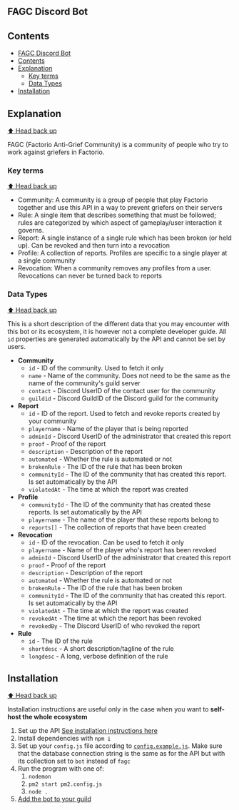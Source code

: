 FAGC Discord Bot
---

## Contents
- [FAGC Discord Bot](#fagc-discord-bot)
- [Contents](#contents)
- [Explanation](#explanation)
  - [Key terms](#key-terms)
  - [Data Types](#data-types)
- [Installation](#installation)

## Explanation

[⬆️ Head back up](#contents)

FAGC (Factorio Anti-Grief Community) is a community of people who try to work against griefers in Factorio.

### Key terms

[⬆️ Head back up](#contents)

- Community: A community is a group of people that play Factorio together and use this API in a way to prevent griefers on their servers
- Rule: A single item that describes something that must be followed; rules are categorized by which aspect of gameplay/user interaction it governs.
- Report: A single instance of a single rule which has been broken (or held up). Can be revoked and then turn into a revocation
- Profile: A collection of reports. Profiles are specific to a single player at a single community
- Revocation: When a community removes any profiles from a user. Revocations can never be turned back to reports

### Data Types

[⬆️ Head back up](#contents)

This is a short description of the different data that you may encounter with this bot or its ecosystem, it is however not a complete developer guide.
All `id` properties are generated automatically by the API and cannot be set by users.
- **Community**
  - `id` - ID of the community. Used to fetch it only
  - `name` - Name of the community. Does not need to be the same as the name of the community's guild server
  - `contact` - Discord UserID of the contact user for the community
  - `guildid` - Discord GuildID of the Discord guild for the community
- **Report**
  - `id` - ID of the report. Used to fetch and revoke reports created by your community
  - `playername` - Name of the player that is being reported
  - `adminId` - Discord UserID of the administrator that created this report
  - `proof` - Proof of the report
  - `description` - Description of the report
  - `automated` - Whether the rule is automated or not
  - `brokenRule` - The ID of the rule that has been broken
  - `communityId` - The ID of the community that has created this report. Is set automatically by the API
  - `violatedAt` - The time at which the report was created
- **Profile**
  - `communityId` - The ID of the community that has created these reports. Is set automatically by the API
  - `playername` - The name of the player that these reports belong to
  - `reports[]` - The collection of reports that have been created
- **Revocation**
    - `id` - ID of the revocation. Can be used to fetch it only
    - `playername` - Name of the player who's report has been revoked
    - `adminId` - Discord UserID of the administrator that created this report
    - `proof` - Proof of the report
    - `description` - Description of the report
    - `automated` - Whether the rule is automated or not
    - `brokenRule` - The ID of the rule that has been broken
    - `communityId` - The ID of the community that has created this report. Is set automatically by the API
    - `violatedAt` - The time at which the report was created
    - `revokedAt` - The time at which the report has been revoked
    - `revokedBy` - The Discord UserID of who revoked the report
- **Rule**
  - `id` - The ID of the rule
  - `shortdesc` - A short description/tagline of the rule
  - `longdesc` - A long, verbose definition of the rule

## Installation

[⬆️ Head back up](#contents)

Installation instructions are useful only in the case when you want to **self-host the whole ecosystem**
1. Set up the API [See installation instructions here](https://github.com/oof2win2/fagc-backend#readme)
2. Install dependencies with `npm i`
3. Set up your `config.js` file according to [`config.example.js`](config.example.js). Make sure that the database connection string is the same as for the API but with its collection set to `bot` instead of `fagc`
4. Run the program with one of:
   1. `nodemon`
   2. `pm2 start pm2.config.js`
   3. `node .`
5. [Add the bot to your guild](https://discordjs.guide/preparations/adding-your-bot-to-servers.html)
